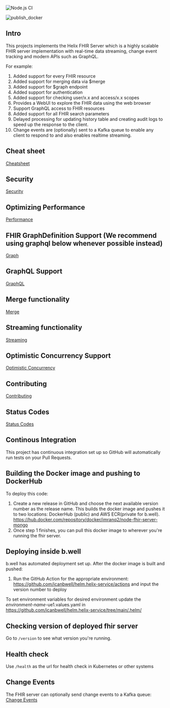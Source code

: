 ![Node.js CI](https://github.com/imranq2/node-fhir-server-mongo/workflows/Node.js%20CI/badge.svg)

![publish_docker](https://github.com/imranq2/node-fhir-server-mongo/workflows/publish_docker/badge.svg)

## Intro

This projects implements the Helix FHIR Server which is a highly scalable FHIR server implementation with real-time data streaming, change event tracking and modern APIs such as GraphQL.

For example:

1. Added support for every FHIR resource
2. Added support for merging data via $merge
3. Added support for $graph endpoint
4. Added support for authentication
5. Added support for checking user/x.x and access/x.x scopes
6. Provides a WebUI to explore the FHIR data using the web browser
7. Support GraphQL access to FHIR resources
8. Added support for all FHIR search parameters
9. Delayed processing for updating history table and creating audit logs to speed up the response to the client.
10. Change events are (optionally) sent to a Kafka queue to enable any client to respond to and also enables realtime streaming.

## Cheat sheet

[Cheatsheet](cheatsheet.md)

## Security

[Security](security.md)

## Optimizing Performance

[Performance](performance.md)

## FHIR GraphDefinition Support (We recommend using graphql below whenever possible instead)

[Graph](graph.md)

## GraphQL Support

[GraphQL](graphql.md)

## Merge functionality

[Merge](merge.md)

## Streaming functionality

[Streaming](streaming.md)

## Optimistic Concurrency Support
[Optimistic Concurrency](concurrency.md)

## Contributing

[Contributing](CONTRIBUTING.md)

## Status Codes

[Status Codes](statusCodes.md)

## Continous Integration

This project has continuous integration set up so GitHub will automatically run tests on your Pull Requests.

## Building the Docker image and pushing to DockerHub

To deploy this code:

1. Create a new release in GitHub and choose the next available version number as the release name. This builds the docker image and pushes it to two locations: DockerHub (public) and AWS ECR(private for b.well). https://hub.docker.com/repository/docker/imranq2/node-fhir-server-mongo
2. Once step 1 finishes, you can pull this docker image to wherever you're running the fhir server.

## Deploying inside b.well

b.well has automated deployment set up. After the docker image is built and pushed:

1. Run the GitHub Action for the appropriate environment: https://github.com/icanbwell/helm.helix-service/actions and input the version number to deploy

To set environment variables for desired environment update the *environment-name*-ue1.values.yaml in https://github.com/icanbwell/helm.helix-service/tree/main/.helm/

## Checking version of deployed fhir server

Go to `/version` to see what version you're running.

## Health check

Use `/health` as the url for health check in Kubernetes or other systems

## Change Events

The FHIR server can optionally send change events to a Kafka queue:
[Change Events](changeEvents.md)

